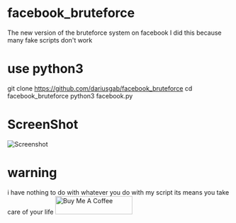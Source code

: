 # facebook_bruteforce
The new version of the bruteforce system on facebook I did this because many fake scripts don't work 
# use python3
git clone https://github.com/dariusgab/facebook_bruteforce 
cd facebook_bruteforce 
python3 facebook.py 
# ScreenShot
![Screenshot](https://github.com/dariusgab/facebook_bruteforce/raw/main/IMG_1652645174941.jpg)
# warning
i have nothing to do with whatever you do with my script its means you take care of your life
<a href="https://www.buymeacoffee.com/dariusgab999" target="_blank"><img src="https://cdn.buymeacoffee.com/buttons/default-orange.png" alt="Buy Me A Coffee" height="41" width="174"></a>
